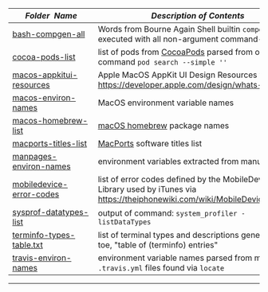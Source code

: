 |&nbsp;&nbsp;&nbsp;&nbsp;&nbsp;&nbsp;_Folder&nbsp;&nbsp;Name_&nbsp;&nbsp;&nbsp;&nbsp;&nbsp;&nbsp;| _Description of Contents_
|:----------------|--------------------------------------------------------------------------------------------------------------------------------------------------------
| [bash-compgen-all](bash-compgen-all.txt) |  Words from Bourne Again Shell builtin `compgen` executed with all non-argument command-line flags
| [cocoa-pods-list](cocoa-pods-list.txt) |  list of pods from [CocoaPods](https://cocoapods.org) parsed from output of command `pod search --simple ''`
| [macos-appkitui-resources](macos-appkitui-resources.md) |  Apple MacOS AppKit UI Design Resources via <https://developer.apple.com/design/whats-new/>  
| [macos-environ-names](macos-environ-names.txt) |  MacOS environment variable names 
| [macos-homebrew-list](macos-homebrew-list.txt) |  [macOS homebrew](https://brew.sh) package names
| [macports-titles-list](macports-titles-list.txt) |  [MacPorts](https://www.macports.org) software titles list
| [manpages-environ-names](manpages-environ-names.txt) |  environment variables extracted from manual pages
| [mobiledevice-error-codes](mobiledevice-error-codes.txt) |  list of error codes defined by the MobileDevice Library used by iTunes via <https://theiphonewiki.com/wiki/MobileDevice_Library>  
| [sysprof-datatypes-list](sysprof-datatypes-list.txt) |  output of command: `system_profiler -listDataTypes`
| [terminfo-types-table.txt](terminfo-types-table.txt) |  list of terminal types and descriptions generated by toe, "table of (terminfo) entries" 
| [travis-environ-names](travis-environ-names.txt) |  environment variable names parsed from multiple `.travis.yml` files found via `locate`  

* * *

